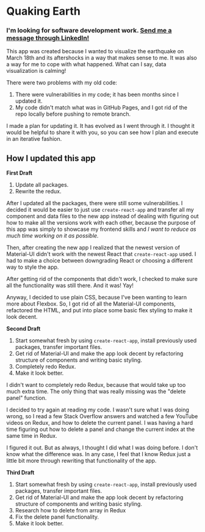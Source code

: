 # Quaking Earth

### I'm looking for software development work. [Send me a message through LinkedIn!](https://www.linkedin.com/in/veronica-eulenberg/)

This app was created because I wanted to visualize the earthquake on March 18th and its aftershocks in a way that makes sense to me. It was also a way for me to cope with what happened. What can I say, data visualization is calming!

There were two problems with my old code:
1. There were vulnerabilities in my code; it has been months since I updated it.
2. My code didn't match what was in GitHub Pages, and I got rid of the repo locally before pushing to remote branch.

I made a plan for updating it. It has evolved as I went through it. I thought it would be helpful to share it with you, so you can see how I plan and execute in an iterative fashion.

## How I updated this app
**First Draft**
1. Update all packages.
2. Rewrite the redux.

After I updated all the packages, there were still some vulnerabilities. I decided it would be easier to just use `create-react-app` and transfer all my component and data files to the new app instead of dealing with figuring out how to make all the versions work with each other, because the purpose of this app was simply to showcase my frontend skills and *I want to reduce as much time working on it as possible.*

Then, after creating the new app I realized that the newest version of Material-UI didn't work with the newest React that `create-react-app` used. I had to make a choice between downgrading React or choosing a different way to style the app.

After getting rid of the components that didn't work, I checked to make sure all the functionality was still there. And it was! Yay!

Anyway, I decided to use plain CSS, because I've been wanting to learn more about Flexbox. So, I got rid of all the Material-UI components, refactored the HTML, and put into place some basic flex styling to make it look decent.

**Second Draft**
1. Start somewhat fresh by using `create-react-app`, install previously used packages, transfer important files.
2. Get rid of Material-UI and make the app look decent by refactoring structure of components and writing basic styling.
3. Completely redo Redux.
4. Make it look better.

I didn't want to completely redo Redux, because that would take up too much extra time. The only thing that was really missing was the "delete panel" function.

I decided to try again at reading my code. I wasn't sure what I was doing wrong, so I read a few Stack Overflow answers and watched a few YouTube videos on Redux, and how to delete the current panel. I was having a hard time figuring out how to delete a panel and change the current index at the same time in Redux.

I figured it out. But as always, I thought I did what I was doing before. I don't know what the difference was. In any case, I feel that I know Redux just a little bit more through rewriting that functionality of the app.

**Third Draft**
1. Start somewhat fresh by using `create-react-app`, install previously used packages, transfer important files.
2. Get rid of Material-UI and make the app look decent by refactoring structure of components and writing basic styling.
3. Research how to delete from array in Redux
4. Fix the delete panel functionality.
5. Make it look better.
